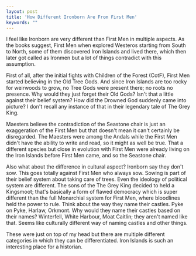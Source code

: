 ```yaml
---
layout: post
title: 'How Different Ironborn Are From First Men'
keywords: ""
---
```


I feel like Ironborn are very different than First Men in multiple aspects. As the books suggest, First Men when explored Westeros starting from South to North, some of them discovered Iron Islands and lived there, which then later got called as Ironmen but a lot of things contradict with this assumption.

First of all, after the initial fights with Children of the Forest (CotF), First Men started believing in the Old Tree Gods. And since Iron Islands are too rocky for weirwoods to grow, no Tree Gods were present there; no roots no presence. Why would they just forget their Old Gods? Isn't that a little against their belief system? How did the Drowned God suddenly came into picture? I don't recall any instance of that in their legendary tale of The Grey King.

Maesters believe the contradiction of the Seastone chair is just an exaggeration of the First Men but that doesn't mean it can't certainly be disregarded. The Maesters were among the Andals while the First Men didn't have the ability to write and read, so it might as well be true. That a different species but close in evolution with First Men were already living on the Iron Islands before First Men came, and so the Seastone chair.

Also what about the difference in cultural aspect? Ironborn say they don't sow. This goes totally against First Men who always sow. Sowing is part of their belief system about taking care of trees. Even the ideology of political system are different. The sons of the The Grey King decided to held a Kingsmoot; that's basically a form of flawed democracy which is super different than the full Monarchial system for First Men, where bloodlines held the power to rule. Think about the way they name their castles. Pyke on Pyke, Harlaw, Orkmont. Why would they name their castles based on their names? Winterfell, White Harbour, Moat Caitlin; they aren't named like that. Seems like culturally different way of naming castles and other things.

These were just on top of my head but there are multiple different categories in which they can be differentiated. Iron Islands is such an interesting place for a historian. 




